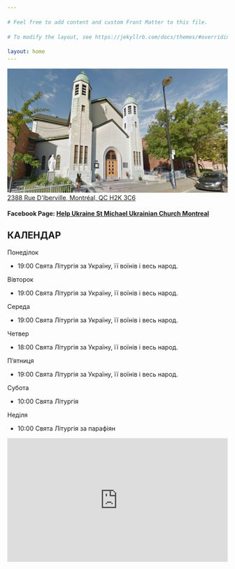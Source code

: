 ```yaml
---

# Feel free to add content and custom Front Matter to this file.

# To modify the layout, see https://jekyllrb.com/docs/themes/#overriding-theme-defaults

layout: home
---
```

![Church](assets/img/church_1.jpg)
[2388 Rue D'Iberville, Montréal, QC H2K 3C6](https://goo.gl/maps/bzQcvRP5gcxKyXX1A)
#### Facebook Page: [Help Ukraine St Michael Ukrainian Church Montreal](https://www.facebook.com/Help-Ukraine-St-Michael-Ukrainian-Church-Montreal-108145738525434)

## КАЛЕНДАР

Понеділок
* 19:00  Свята Літургія за Україну, її воїнів і весь народ.

Вівторок
* 19:00  Свята Літургія за Україну, її воїнів і весь народ.

Середа
* 19:00  Свята Літургія за Україну, її воїнів і весь народ.

Четвер
* 18:00  Свята Літургія за Україну, її воїнів і весь народ.

П’ятниця
* 19:00  Свята Літургія за Україну, її воїнів і весь народ.

Субота
* 10:00  Свята Літургія

Неділя
* 10:00  Свята Літургія за парафіян

<div style="position: relative;
  overflow: hidden;
  width: 100%;
  padding-top: 56.25%;">
    <iframe style="position: absolute;
top: 0;
left: 0;
bottom: 0;
right: 0;
width: 100%;
height: 100%;" src="https://www.youtube.com/embed/YK1-bxgVvSw?&autoplay=1" frameborder="0"></iframe>
</div>
